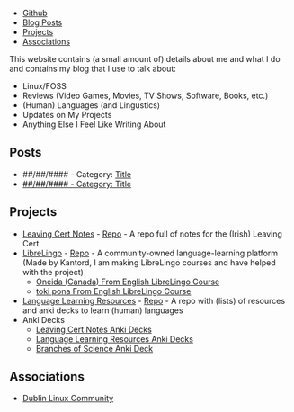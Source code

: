 - [Github](https://github.com/cutthroat78)
- [Blog Posts](#posts)
- [Projects](#projects)
- [Associations](#associations)

This website contains (a small amount of) details about me and what I do and contains my blog that I use to talk about:
- Linux/FOSS
- Reviews (Video Games, Movies, TV Shows, Software, Books, etc.)
- (Human) Languages (and Lingustics)
- Updates on My Projects
- Anything Else I Feel Like Writing About

## Posts

- ##/##/#### - Category: [Title]()
- [##/##/#### - Category: Title]()
<!--##/##/#### - Category: Title-->

## Projects

- [Leaving Cert Notes](https://cutthroat78.github.io/Leaving-Cert-Notes) - [Repo](https://github.com/cutthroat78/Leaving-Cert-Notes) -  A repo full of notes for the (Irish) Leaving Cert
- [LibreLingo](https://librelingo.app/) - [Repo](https://github.com/LibreLingo/LibreLingo) - A community-owned language-learning platform (Made by Kantord, I am making LibreLingo courses and have helped with the project)
  - [Oneida (Canada) From English LibreLingo Course](https://github.com/cutthroat78/LibreLingo-Oneida-Canada-From-English)
  - [toki pona From English LibreLingo Course](https://github.com/cutthroat78/LibreLingo-toki-pona-From-English)
- [Language Learning Resources](https://cutthroat78.github.io/Language-Learning-Resources) - [Repo](https://github.com/cutthroat78/Language-Learning-Resources) - A repo with (lists) of resources and anki decks to learn (human) languages
- Anki Decks
  - [Leaving Cert Notes Anki Decks](https://github.com/cutthroat78/Leaving-Cert-Notes/tree/main/anki)
  - [Language Learning Resources Anki Decks](https://github.com/cutthroat78/Language-Learning-Resources/releases)
  - [Branches of Science Anki Deck](https://github.com/cutthroat78/Branches-of-Science-Anki-Deck)

## Associations

- [Dublin Linux Community](https://dublinlinux.org/)
